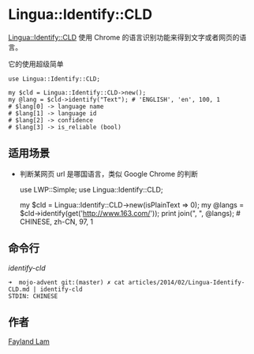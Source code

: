 # Lingua::Identify::CLD

[Lingua::Identify::CLD](https://metacpan.org/pod/Lingua::Identify::CLD) 使用 Chrome 的语言识别功能来得到文字或者网页的语言。

它的使用超级简单

    use Lingua::Identify::CLD;

    my $cld = Lingua::Identify::CLD->new();
    my @lang = $cld->identify("Text"); # 'ENGLISH', 'en', 100, 1
    # $lang[0] -> language name
    # $lang[1] -> language id
    # $lang[2] -> confidence
    # $lang[3] -> is_reliable (bool)

## 适用场景

 * 判断某网页 url 是哪国语言，类似 Google Chrome 的判断

    use LWP::Simple;
    use Lingua::Identify::CLD;

    my $cld = Lingua::Identify::CLD->new(isPlainText => 0);
    my @langs = $cld->identify(get('http://www.163.com/'));
    print join(", ", @langs); # CHINESE, zh-CN, 97, 1

## 命令行

*identify-cld*

    ➜  mojo-advent git:(master) ✗ cat articles/2014/02/Lingua-Identify-CLD.md | identify-cld
    STDIN: CHINESE

## 作者
[Fayland Lam](http://fayland.me/)